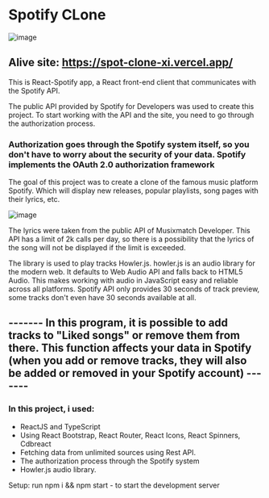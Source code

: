 # Spotify CLone

![image](https://user-images.githubusercontent.com/47516691/228567914-5fb93fdd-c2be-4912-94f6-b697794ef66c.png)


## Alive site: https://spot-clone-xi.vercel.app/

This is React-Spotify app, a React front-end client that communicates with the Spotify API.

The public API provided by Spotify for Developers was used to create this project. 
To start working with the API and the site, you need to go through the authorization process.

### Authorization goes through the Spotify system itself, so you don't have to worry about the security of your data. Spotify implements the OAuth 2.0 authorization framework

The goal of this project was to create a clone of the famous music platform Spotify. Which will display new releases, popular playlists, song pages with their lyrics, etc.

![image](https://user-images.githubusercontent.com/47516691/228569190-47fdfe70-67e9-4eb1-bea0-75d93ef9c439.png)


The lyrics were taken from the public API of Musixmatch Developer. This API has a limit of 2k calls per day, so there is a possibility that the lyrics of the song will not be displayed if the limit is exceeded.

The library is used to play tracks Howler.js. howler.js is an audio library for the modern web. It defaults to Web Audio API and falls back to HTML5 Audio. This makes working with audio in JavaScript easy and reliable across all platforms. Spotify API only provides 30 seconds of track preview, some tracks don't even have 30 seconds available at all.

## ------- In this program, it is possible to add tracks to "Liked songs" or remove them from there. This function affects your data in Spotify (when you add or remove tracks, they will also be added or removed in your Spotify account) -------

### In this project, i used:

- ReactJS and TypeScript
- Using React Bootstrap, React Router, React Icons, React Spinners, Cdbreact
- Fetching data from unlimited sources using Rest API.
- The authorization process through the Spotify system
- Howler.js audio library. 

Setup: run npm i && npm start - to start the development server
